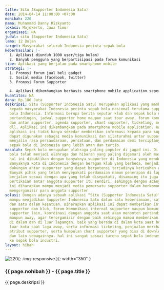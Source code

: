 ```yaml
---
title: Situ (Supporter Indonesia Satu)
date: 2014-04-14 11:08:00 +07:00
nohibah: 220
nama: Muhammad Danny Rizkyanto
lokasi: Mojokerto, Jawa Timur
organisasi: NA
judul: situ (Supporter Indonesia Satu)
lama: 12 Bulan
target: Masyarakat seluruh Indonesia pecinta sepak bola
keberhasilan: |-
  1. Aplikasi diunduh 1000 user/tiga bulan)
  2. Banyak pengguna yang berpartisipasi pada forum komunikasi
tipe: Aplikasi yang berjalan pada smartphone mobile
strategi: |-
  1. Promosi forum jual beli gadget
  2. Sosial media (facebook, twitter)
  3. Promosi Forum Supporter

  4. Aplikasi dikembangkan berbasis smartphone mobile application seperti Android, iOS, Blackberry, dan sebagainnya.
kuantitas: NA
dana: Rp.180 Juta
deskripsi: Situ (Supporter Indonesia Satu) merupakan aplikasi yang memberikan informasi
  kepada masyarakat Indonesia pecinta sepak bola nasional terutama supporter sepak
  bola Indonesia. Informasi berupa berita seputar klub dan sepak bola nasional, jadwal
  pertandingan, jadwal supporter home maupun saat tour away, forum komunikasi internal
  dan antar supporter, agenda supporter, chant supporter, ticketing, merchandise,
  dll. Aplikasi ini dikembangkan pada smartphone mobile application. Harapan dari
  aplikasi ini tidak hanya sekedar memberikan informasi kepada para supporter, namun
  dapat digunakan sebagai media komunikasi dan silaturahmi antar supporter untuk dapat
  menjalin rasa persaudaraan, persatuan, dan perdamaian demi terciptanya pertandingan
  sepak bola di Indonesia yang lebih aman dan tertib.
masalah: Sepak bola merupakan olahraga paling populer di jagad ini. Di Indonesia sepak
  bola telah menjadi olahraga dan hiburan yang paling digemari oleh masyarakat Indonesia,
  hal ini dibuktikan dengan banyaknya supporter di Indonesia yang mendukung klub daerahnya.
  Banyaknya kota di Indonesia dengan beragam klub yang berbeda, menjadikan suatu perbedaan
  dukungan antar supporter yang dapat berpotensi terjadinya kericuhan antar supporter.
  Banyak pihak yang telah menyepakati perdamaian namun penerapan di lapangan tidak
  berjalan sesuai dengan apa yang telah disepakati, disamping itu juga masih banyak
  pertikaian antar anggota supporter itu sendiri, sehingga dengan adanya aplikasi
  ini diharapkan mampu menjadi media pemersatu supporter dalam berkomunikasi untuk
  mengorganisir para anggota supporter
solusi: Dengan adanya sebuah aplikasi “Situ (Supporter Indonesia Satu)” diharapkan
  mampu menjadikan Supporter Indonesia Satu dalam satu kebersamaan, satu dalam perdamaian,
  dan satu dalam kesatuan. Diharapkan aplikasi ini dapat memberikan informasi seputar
  supporter dan klub, forum komunikasi internal supporter maupun komunikasi antar
  supporter lain, koordinasi dengan anggota saat akan menonton pertandingan baik home
  maupun away, agar terorganisir dengan baik sehingga mampu memberikan sebuah ketertiban
  di dalam dan di luar lapangan, baik yang berada di dalam kota saat home maupun di
  luar kota saat laga away, serta informasi ticketing, penjualan merchandise dan penjualan
  atribut supporter, serta kumpulan chant supporter yang bisa di download oleh pengguna,
  dan lain sebagainnya. hal ini sangat sesuai karena sepak bola indonesia telah menuju
  ke sepak bola industri.
layout: hibah
---
```


![220](/static/img/hibahcms/220.png){: .img-responsive }{: width="350" }

### {{ page.nohibah }} - {{ page.title }}

{{ page.deskripsi }}
